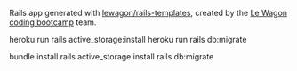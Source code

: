 Rails app generated with [lewagon/rails-templates](https://github.com/lewagon/rails-templates), created by the [Le Wagon coding bootcamp](https://www.lewagon.com) team.


heroku run rails active_storage:install
heroku run rails db:migrate

bundle install
rails active_storage:install
rails db:migrate
